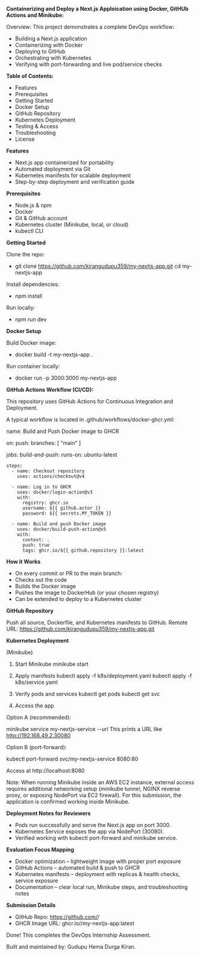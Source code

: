 **Containerizing and Deploy a Next.js Apploication using Docker, GitHUb Actions and Minikube:**

Overview:
This project demonstrates a complete DevOps workflow:
- Building a Next.js application
- Containerizing with Docker
- Deploying to GitHub
- Orchestrating with Kubernetes
- Verifying with port-forwarding and live pod/service checks

**Table of Contents:**
- Features
- Prerequisites
- Getting Started
- Docker Setup
- GitHub Repository
- Kubernetes Deployment
- Testing & Access
- Troubleshooting
- License

**Features**
- Next.js app containerized for portability
- Automated deployment via Git
- Kubernetes manifests for scalable deployment
- Step-by-step deployment and verification guide

**Prerequisites**
- Node.js & npm
- Docker
- Git & GitHub account
- Kubernetes cluster (Minikube, local, or cloud)
- kubectl CLI

**Getting Started**

Clone the repo:
- git clone https://github.com/kirangudupu359/my-nextjs-app.git
  cd my-nextjs-app

Install dependencies:
- npm install

Run locally:
- npm run dev

**Docker Setup**

Build Docker image:
- docker build -t my-nextjs-app .

Run container locally:
- docker run -p 3000:3000 my-nextjs-app


**GitHub Actions Workflow (CI/CD):**

This repository uses GitHub Actions for Continuous Integration and Deployment.

A typical workflow is located in .github/workflows/docker-ghcr.yml:

name: Build and Push Docker image to GHCR

on:
  push:
    branches: [ "main" ]

jobs:
  build-and-push:
    runs-on: ubuntu-latest

    steps:
      - name: Checkout repository
        uses: actions/checkout@v4

      - name: Log in to GHCR
        uses: docker/login-action@v3
        with:
          registry: ghcr.io
          username: ${{ github.actor }}
          password: ${{ secrets.MY_TOKEN }}

      - name: Build and push Docker image
        uses: docker/build-push-action@v5
        with:
          context: .
          push: true
          tags: ghcr.io/${{ github.repository }}:latest

**How it Works**

- On every commit or PR to the main branch:
- Checks out the code
- Builds the Docker image
- Pushes the image to DockerHub (or your chosen registry)
- Can be extended to deploy to a Kubernetes cluster


**GitHub Repository**

Push all source, Dockerfile, and Kubernetes manifests to GitHub.
Remote URL: https://github.com/kirangudupu359/my-nextjs-app.git

**Kubernetes Deployment**

(Minikube)
1. Start Minikube
minikube start

2. Apply manifests
kubectl apply -f k8s/deployment.yaml
kubectl apply -f k8s/service.yaml

3. Verify pods and services
kubectl get pods
kubectl get svc

4. Access the app

Option A (recommended):

minikube service my-nextjs-service --url
This prints a URL like http://192.168.49.2:30080

Option B (port-forward):

kubectl port-forward svc/my-nextjs-service 8080:80

Access at http://localhost:8080

Note: When running Minikube inside an AWS EC2 instance, external access requires additional networking setup (minikube tunnel, NGINX reverse proxy, or exposing NodePort via EC2 firewall). For this submission, the application is confirmed working inside Minikube.

**Deployment Notes for Reviewers**

- Pods run successfully and serve the Next.js app on port 3000.
- Kubernetes Service exposes the app via NodePort (30080).
- Verified working with kubectl port-forward and minikube service.


**Evaluation Focus Mapping**

- Docker optimization – lightweight image with proper port exposure
- GitHub Actions – automated build & push to GHCR
- Kubernetes manifests – deployment with replicas & health checks, service exposure
- Documentation – clear local run, Minikube steps, and troubleshooting notes

**Submission Details**

- GitHub Repo: https://github.com/<your-username>/<your-repo>
- GHCR Image URL: ghcr.io/<your-username>/my-nextjs-app:latest

 Done! This completes the DevOps Internship Assessment.

 Built and maintained by: Gudupu Hema Durga Kiran.

